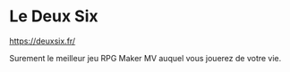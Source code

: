 # Le Deux Six

https://deuxsix.fr/

Surement le meilleur jeu RPG Maker MV auquel vous jouerez de votre vie.
